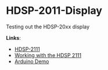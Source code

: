 # HDSP-2011-Display
Testing out the HDSP-20xx display

**Links**:
- [HDSP-2111](http://www.avagotech.com/products/leds-and-displays/smart-alphanumeric-displays/parallel-interface/hdsp-2111)
- [Working with the HDSP 2111](https://www.nycresistor.com/2010/05/30/working-with-the-hdsp-2111/)
- [Arduino Demo](https://github.com/openfly/arduino/blob/master/demos/arduino-hdsp2111-sn74LS595N-demo.c)
